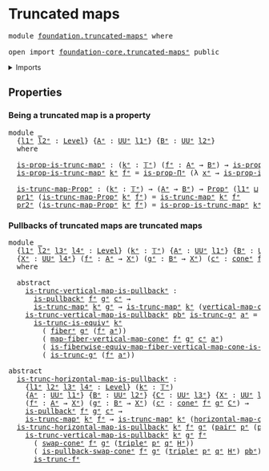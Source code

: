 # Truncated maps

<pre class="Agda"><a id="27" class="Keyword">module</a> <a id="34" href="foundation.truncated-maps%25E1%25B5%2589.html" class="Module">foundation.truncated-mapsᵉ</a> <a id="61" class="Keyword">where</a>

<a id="68" class="Keyword">open</a> <a id="73" class="Keyword">import</a> <a id="80" href="foundation-core.truncated-maps%25E1%25B5%2589.html" class="Module">foundation-core.truncated-mapsᵉ</a> <a id="112" class="Keyword">public</a>
</pre>
<details><summary>Imports</summary>

<pre class="Agda"><a id="169" class="Keyword">open</a> <a id="174" class="Keyword">import</a> <a id="181" href="foundation.cones-over-cospan-diagrams%25E1%25B5%2589.html" class="Module">foundation.cones-over-cospan-diagramsᵉ</a>
<a id="220" class="Keyword">open</a> <a id="225" class="Keyword">import</a> <a id="232" href="foundation.dependent-pair-types%25E1%25B5%2589.html" class="Module">foundation.dependent-pair-typesᵉ</a>
<a id="265" class="Keyword">open</a> <a id="270" class="Keyword">import</a> <a id="277" href="foundation.functoriality-fibers-of-maps%25E1%25B5%2589.html" class="Module">foundation.functoriality-fibers-of-mapsᵉ</a>
<a id="318" class="Keyword">open</a> <a id="323" class="Keyword">import</a> <a id="330" href="foundation.universe-levels%25E1%25B5%2589.html" class="Module">foundation.universe-levelsᵉ</a>

<a id="359" class="Keyword">open</a> <a id="364" class="Keyword">import</a> <a id="371" href="foundation-core.fibers-of-maps%25E1%25B5%2589.html" class="Module">foundation-core.fibers-of-mapsᵉ</a>
<a id="403" class="Keyword">open</a> <a id="408" class="Keyword">import</a> <a id="415" href="foundation-core.propositions%25E1%25B5%2589.html" class="Module">foundation-core.propositionsᵉ</a>
<a id="445" class="Keyword">open</a> <a id="450" class="Keyword">import</a> <a id="457" href="foundation-core.pullbacks%25E1%25B5%2589.html" class="Module">foundation-core.pullbacksᵉ</a>
<a id="484" class="Keyword">open</a> <a id="489" class="Keyword">import</a> <a id="496" href="foundation-core.truncated-types%25E1%25B5%2589.html" class="Module">foundation-core.truncated-typesᵉ</a>
<a id="529" class="Keyword">open</a> <a id="534" class="Keyword">import</a> <a id="541" href="foundation-core.truncation-levels%25E1%25B5%2589.html" class="Module">foundation-core.truncation-levelsᵉ</a>
</pre>
</details>

## Properties

### Being a truncated map is a property

<pre class="Agda"><a id="657" class="Keyword">module</a> <a id="664" href="foundation.truncated-maps%25E1%25B5%2589.html#664" class="Module">_</a>
  <a id="668" class="Symbol">{</a><a id="669" href="foundation.truncated-maps%25E1%25B5%2589.html#669" class="Bound">l1ᵉ</a> <a id="673" href="foundation.truncated-maps%25E1%25B5%2589.html#673" class="Bound">l2ᵉ</a> <a id="677" class="Symbol">:</a> <a id="679" href="Agda.Primitive.html#742" class="Postulate">Level</a><a id="684" class="Symbol">}</a> <a id="686" class="Symbol">{</a><a id="687" href="foundation.truncated-maps%25E1%25B5%2589.html#687" class="Bound">Aᵉ</a> <a id="690" class="Symbol">:</a> <a id="692" href="Agda.Primitive.html#429" class="Primitive">UUᵉ</a> <a id="696" href="foundation.truncated-maps%25E1%25B5%2589.html#669" class="Bound">l1ᵉ</a><a id="699" class="Symbol">}</a> <a id="701" class="Symbol">{</a><a id="702" href="foundation.truncated-maps%25E1%25B5%2589.html#702" class="Bound">Bᵉ</a> <a id="705" class="Symbol">:</a> <a id="707" href="Agda.Primitive.html#429" class="Primitive">UUᵉ</a> <a id="711" href="foundation.truncated-maps%25E1%25B5%2589.html#673" class="Bound">l2ᵉ</a><a id="714" class="Symbol">}</a>
  <a id="718" class="Keyword">where</a>

  <a id="727" href="foundation.truncated-maps%25E1%25B5%2589.html#727" class="Function">is-prop-is-trunc-mapᵉ</a> <a id="749" class="Symbol">:</a> <a id="751" class="Symbol">(</a><a id="752" href="foundation.truncated-maps%25E1%25B5%2589.html#752" class="Bound">kᵉ</a> <a id="755" class="Symbol">:</a> <a id="757" href="foundation-core.truncation-levels%25E1%25B5%2589.html#523" class="Datatype">𝕋ᵉ</a><a id="759" class="Symbol">)</a> <a id="761" class="Symbol">(</a><a id="762" href="foundation.truncated-maps%25E1%25B5%2589.html#762" class="Bound">fᵉ</a> <a id="765" class="Symbol">:</a> <a id="767" href="foundation.truncated-maps%25E1%25B5%2589.html#687" class="Bound">Aᵉ</a> <a id="770" class="Symbol">→</a> <a id="772" href="foundation.truncated-maps%25E1%25B5%2589.html#702" class="Bound">Bᵉ</a><a id="774" class="Symbol">)</a> <a id="776" class="Symbol">→</a> <a id="778" href="foundation-core.propositions%25E1%25B5%2589.html#1041" class="Function">is-propᵉ</a> <a id="787" class="Symbol">(</a><a id="788" href="foundation-core.truncated-maps%25E1%25B5%2589.html#944" class="Function">is-trunc-mapᵉ</a> <a id="802" href="foundation.truncated-maps%25E1%25B5%2589.html#752" class="Bound">kᵉ</a> <a id="805" href="foundation.truncated-maps%25E1%25B5%2589.html#762" class="Bound">fᵉ</a><a id="807" class="Symbol">)</a>
  <a id="811" href="foundation.truncated-maps%25E1%25B5%2589.html#727" class="Function">is-prop-is-trunc-mapᵉ</a> <a id="833" href="foundation.truncated-maps%25E1%25B5%2589.html#833" class="Bound">kᵉ</a> <a id="836" href="foundation.truncated-maps%25E1%25B5%2589.html#836" class="Bound">fᵉ</a> <a id="839" class="Symbol">=</a> <a id="841" href="foundation-core.propositions%25E1%25B5%2589.html#5919" class="Function">is-prop-Πᵉ</a> <a id="852" class="Symbol">(λ</a> <a id="855" href="foundation.truncated-maps%25E1%25B5%2589.html#855" class="Bound">xᵉ</a> <a id="858" class="Symbol">→</a> <a id="860" href="foundation-core.truncated-types%25E1%25B5%2589.html#13297" class="Function">is-prop-is-truncᵉ</a> <a id="878" href="foundation.truncated-maps%25E1%25B5%2589.html#833" class="Bound">kᵉ</a> <a id="881" class="Symbol">(</a><a id="882" href="foundation-core.fibers-of-maps%25E1%25B5%2589.html#962" class="Function">fiberᵉ</a> <a id="889" href="foundation.truncated-maps%25E1%25B5%2589.html#836" class="Bound">fᵉ</a> <a id="892" href="foundation.truncated-maps%25E1%25B5%2589.html#855" class="Bound">xᵉ</a><a id="894" class="Symbol">))</a>

  <a id="900" href="foundation.truncated-maps%25E1%25B5%2589.html#900" class="Function">is-trunc-map-Propᵉ</a> <a id="919" class="Symbol">:</a> <a id="921" class="Symbol">(</a><a id="922" href="foundation.truncated-maps%25E1%25B5%2589.html#922" class="Bound">kᵉ</a> <a id="925" class="Symbol">:</a> <a id="927" href="foundation-core.truncation-levels%25E1%25B5%2589.html#523" class="Datatype">𝕋ᵉ</a><a id="929" class="Symbol">)</a> <a id="931" class="Symbol">→</a> <a id="933" class="Symbol">(</a><a id="934" href="foundation.truncated-maps%25E1%25B5%2589.html#687" class="Bound">Aᵉ</a> <a id="937" class="Symbol">→</a> <a id="939" href="foundation.truncated-maps%25E1%25B5%2589.html#702" class="Bound">Bᵉ</a><a id="941" class="Symbol">)</a> <a id="943" class="Symbol">→</a> <a id="945" href="foundation-core.propositions%25E1%25B5%2589.html#1181" class="Function">Propᵉ</a> <a id="951" class="Symbol">(</a><a id="952" href="foundation.truncated-maps%25E1%25B5%2589.html#669" class="Bound">l1ᵉ</a> <a id="956" href="Agda.Primitive.html#961" class="Primitive Operator">⊔</a> <a id="958" href="foundation.truncated-maps%25E1%25B5%2589.html#673" class="Bound">l2ᵉ</a><a id="961" class="Symbol">)</a>
  <a id="965" href="foundation.dependent-pair-types%25E1%25B5%2589.html#697" class="Field">pr1ᵉ</a> <a id="970" class="Symbol">(</a><a id="971" href="foundation.truncated-maps%25E1%25B5%2589.html#900" class="Function">is-trunc-map-Propᵉ</a> <a id="990" href="foundation.truncated-maps%25E1%25B5%2589.html#990" class="Bound">kᵉ</a> <a id="993" href="foundation.truncated-maps%25E1%25B5%2589.html#993" class="Bound">fᵉ</a><a id="995" class="Symbol">)</a> <a id="997" class="Symbol">=</a> <a id="999" href="foundation-core.truncated-maps%25E1%25B5%2589.html#944" class="Function">is-trunc-mapᵉ</a> <a id="1013" href="foundation.truncated-maps%25E1%25B5%2589.html#990" class="Bound">kᵉ</a> <a id="1016" href="foundation.truncated-maps%25E1%25B5%2589.html#993" class="Bound">fᵉ</a>
  <a id="1021" href="foundation.dependent-pair-types%25E1%25B5%2589.html#711" class="Field">pr2ᵉ</a> <a id="1026" class="Symbol">(</a><a id="1027" href="foundation.truncated-maps%25E1%25B5%2589.html#900" class="Function">is-trunc-map-Propᵉ</a> <a id="1046" href="foundation.truncated-maps%25E1%25B5%2589.html#1046" class="Bound">kᵉ</a> <a id="1049" href="foundation.truncated-maps%25E1%25B5%2589.html#1049" class="Bound">fᵉ</a><a id="1051" class="Symbol">)</a> <a id="1053" class="Symbol">=</a> <a id="1055" href="foundation.truncated-maps%25E1%25B5%2589.html#727" class="Function">is-prop-is-trunc-mapᵉ</a> <a id="1077" href="foundation.truncated-maps%25E1%25B5%2589.html#1046" class="Bound">kᵉ</a> <a id="1080" href="foundation.truncated-maps%25E1%25B5%2589.html#1049" class="Bound">fᵉ</a>
</pre>
### Pullbacks of truncated maps are truncated maps

<pre class="Agda"><a id="1148" class="Keyword">module</a> <a id="1155" href="foundation.truncated-maps%25E1%25B5%2589.html#1155" class="Module">_</a>
  <a id="1159" class="Symbol">{</a><a id="1160" href="foundation.truncated-maps%25E1%25B5%2589.html#1160" class="Bound">l1ᵉ</a> <a id="1164" href="foundation.truncated-maps%25E1%25B5%2589.html#1164" class="Bound">l2ᵉ</a> <a id="1168" href="foundation.truncated-maps%25E1%25B5%2589.html#1168" class="Bound">l3ᵉ</a> <a id="1172" href="foundation.truncated-maps%25E1%25B5%2589.html#1172" class="Bound">l4ᵉ</a> <a id="1176" class="Symbol">:</a> <a id="1178" href="Agda.Primitive.html#742" class="Postulate">Level</a><a id="1183" class="Symbol">}</a> <a id="1185" class="Symbol">(</a><a id="1186" href="foundation.truncated-maps%25E1%25B5%2589.html#1186" class="Bound">kᵉ</a> <a id="1189" class="Symbol">:</a> <a id="1191" href="foundation-core.truncation-levels%25E1%25B5%2589.html#523" class="Datatype">𝕋ᵉ</a><a id="1193" class="Symbol">)</a> <a id="1195" class="Symbol">{</a><a id="1196" href="foundation.truncated-maps%25E1%25B5%2589.html#1196" class="Bound">Aᵉ</a> <a id="1199" class="Symbol">:</a> <a id="1201" href="Agda.Primitive.html#429" class="Primitive">UUᵉ</a> <a id="1205" href="foundation.truncated-maps%25E1%25B5%2589.html#1160" class="Bound">l1ᵉ</a><a id="1208" class="Symbol">}</a> <a id="1210" class="Symbol">{</a><a id="1211" href="foundation.truncated-maps%25E1%25B5%2589.html#1211" class="Bound">Bᵉ</a> <a id="1214" class="Symbol">:</a> <a id="1216" href="Agda.Primitive.html#429" class="Primitive">UUᵉ</a> <a id="1220" href="foundation.truncated-maps%25E1%25B5%2589.html#1164" class="Bound">l2ᵉ</a><a id="1223" class="Symbol">}</a> <a id="1225" class="Symbol">{</a><a id="1226" href="foundation.truncated-maps%25E1%25B5%2589.html#1226" class="Bound">Cᵉ</a> <a id="1229" class="Symbol">:</a> <a id="1231" href="Agda.Primitive.html#429" class="Primitive">UUᵉ</a> <a id="1235" href="foundation.truncated-maps%25E1%25B5%2589.html#1168" class="Bound">l3ᵉ</a><a id="1238" class="Symbol">}</a>
  <a id="1242" class="Symbol">{</a><a id="1243" href="foundation.truncated-maps%25E1%25B5%2589.html#1243" class="Bound">Xᵉ</a> <a id="1246" class="Symbol">:</a> <a id="1248" href="Agda.Primitive.html#429" class="Primitive">UUᵉ</a> <a id="1252" href="foundation.truncated-maps%25E1%25B5%2589.html#1172" class="Bound">l4ᵉ</a><a id="1255" class="Symbol">}</a> <a id="1257" class="Symbol">(</a><a id="1258" href="foundation.truncated-maps%25E1%25B5%2589.html#1258" class="Bound">fᵉ</a> <a id="1261" class="Symbol">:</a> <a id="1263" href="foundation.truncated-maps%25E1%25B5%2589.html#1196" class="Bound">Aᵉ</a> <a id="1266" class="Symbol">→</a> <a id="1268" href="foundation.truncated-maps%25E1%25B5%2589.html#1243" class="Bound">Xᵉ</a><a id="1270" class="Symbol">)</a> <a id="1272" class="Symbol">(</a><a id="1273" href="foundation.truncated-maps%25E1%25B5%2589.html#1273" class="Bound">gᵉ</a> <a id="1276" class="Symbol">:</a> <a id="1278" href="foundation.truncated-maps%25E1%25B5%2589.html#1211" class="Bound">Bᵉ</a> <a id="1281" class="Symbol">→</a> <a id="1283" href="foundation.truncated-maps%25E1%25B5%2589.html#1243" class="Bound">Xᵉ</a><a id="1285" class="Symbol">)</a> <a id="1287" class="Symbol">(</a><a id="1288" href="foundation.truncated-maps%25E1%25B5%2589.html#1288" class="Bound">cᵉ</a> <a id="1291" class="Symbol">:</a> <a id="1293" href="foundation.cones-over-cospan-diagrams%25E1%25B5%2589.html#1896" class="Function">coneᵉ</a> <a id="1299" href="foundation.truncated-maps%25E1%25B5%2589.html#1258" class="Bound">fᵉ</a> <a id="1302" href="foundation.truncated-maps%25E1%25B5%2589.html#1273" class="Bound">gᵉ</a> <a id="1305" href="foundation.truncated-maps%25E1%25B5%2589.html#1226" class="Bound">Cᵉ</a><a id="1307" class="Symbol">)</a>
  <a id="1311" class="Keyword">where</a>

  <a id="1320" class="Keyword">abstract</a>
    <a id="1333" href="foundation.truncated-maps%25E1%25B5%2589.html#1333" class="Function">is-trunc-vertical-map-is-pullbackᵉ</a> <a id="1368" class="Symbol">:</a>
      <a id="1376" href="foundation-core.pullbacks%25E1%25B5%2589.html#2234" class="Function">is-pullbackᵉ</a> <a id="1389" href="foundation.truncated-maps%25E1%25B5%2589.html#1258" class="Bound">fᵉ</a> <a id="1392" href="foundation.truncated-maps%25E1%25B5%2589.html#1273" class="Bound">gᵉ</a> <a id="1395" href="foundation.truncated-maps%25E1%25B5%2589.html#1288" class="Bound">cᵉ</a> <a id="1398" class="Symbol">→</a>
      <a id="1406" href="foundation-core.truncated-maps%25E1%25B5%2589.html#944" class="Function">is-trunc-mapᵉ</a> <a id="1420" href="foundation.truncated-maps%25E1%25B5%2589.html#1186" class="Bound">kᵉ</a> <a id="1423" href="foundation.truncated-maps%25E1%25B5%2589.html#1273" class="Bound">gᵉ</a> <a id="1426" class="Symbol">→</a> <a id="1428" href="foundation-core.truncated-maps%25E1%25B5%2589.html#944" class="Function">is-trunc-mapᵉ</a> <a id="1442" href="foundation.truncated-maps%25E1%25B5%2589.html#1186" class="Bound">kᵉ</a> <a id="1445" class="Symbol">(</a><a id="1446" href="foundation.cones-over-cospan-diagrams%25E1%25B5%2589.html#2213" class="Function">vertical-map-coneᵉ</a> <a id="1465" href="foundation.truncated-maps%25E1%25B5%2589.html#1258" class="Bound">fᵉ</a> <a id="1468" href="foundation.truncated-maps%25E1%25B5%2589.html#1273" class="Bound">gᵉ</a> <a id="1471" href="foundation.truncated-maps%25E1%25B5%2589.html#1288" class="Bound">cᵉ</a><a id="1473" class="Symbol">)</a>
    <a id="1479" href="foundation.truncated-maps%25E1%25B5%2589.html#1333" class="Function">is-trunc-vertical-map-is-pullbackᵉ</a> <a id="1514" href="foundation.truncated-maps%25E1%25B5%2589.html#1514" class="Bound">pbᵉ</a> <a id="1518" href="foundation.truncated-maps%25E1%25B5%2589.html#1518" class="Bound">is-trunc-gᵉ</a> <a id="1530" href="foundation.truncated-maps%25E1%25B5%2589.html#1530" class="Bound">aᵉ</a> <a id="1533" class="Symbol">=</a>
      <a id="1541" href="foundation-core.truncated-types%25E1%25B5%2589.html#4259" class="Function">is-trunc-is-equivᵉ</a> <a id="1560" href="foundation.truncated-maps%25E1%25B5%2589.html#1186" class="Bound">kᵉ</a>
        <a id="1571" class="Symbol">(</a> <a id="1573" href="foundation-core.fibers-of-maps%25E1%25B5%2589.html#962" class="Function">fiberᵉ</a> <a id="1580" href="foundation.truncated-maps%25E1%25B5%2589.html#1273" class="Bound">gᵉ</a> <a id="1583" class="Symbol">(</a><a id="1584" href="foundation.truncated-maps%25E1%25B5%2589.html#1258" class="Bound">fᵉ</a> <a id="1587" href="foundation.truncated-maps%25E1%25B5%2589.html#1530" class="Bound">aᵉ</a><a id="1589" class="Symbol">))</a>
        <a id="1600" class="Symbol">(</a> <a id="1602" href="foundation.functoriality-fibers-of-maps%25E1%25B5%2589.html#3501" class="Function">map-fiber-vertical-map-coneᵉ</a> <a id="1631" href="foundation.truncated-maps%25E1%25B5%2589.html#1258" class="Bound">fᵉ</a> <a id="1634" href="foundation.truncated-maps%25E1%25B5%2589.html#1273" class="Bound">gᵉ</a> <a id="1637" href="foundation.truncated-maps%25E1%25B5%2589.html#1288" class="Bound">cᵉ</a> <a id="1640" href="foundation.truncated-maps%25E1%25B5%2589.html#1530" class="Bound">aᵉ</a><a id="1642" class="Symbol">)</a>
        <a id="1652" class="Symbol">(</a> <a id="1654" href="foundation-core.pullbacks%25E1%25B5%2589.html#11220" class="Function">is-fiberwise-equiv-map-fiber-vertical-map-cone-is-pullbackᵉ</a> <a id="1714" href="foundation.truncated-maps%25E1%25B5%2589.html#1258" class="Bound">fᵉ</a> <a id="1717" href="foundation.truncated-maps%25E1%25B5%2589.html#1273" class="Bound">gᵉ</a> <a id="1720" href="foundation.truncated-maps%25E1%25B5%2589.html#1288" class="Bound">cᵉ</a> <a id="1723" href="foundation.truncated-maps%25E1%25B5%2589.html#1514" class="Bound">pbᵉ</a> <a id="1727" href="foundation.truncated-maps%25E1%25B5%2589.html#1530" class="Bound">aᵉ</a><a id="1729" class="Symbol">)</a>
        <a id="1739" class="Symbol">(</a> <a id="1741" href="foundation.truncated-maps%25E1%25B5%2589.html#1518" class="Bound">is-trunc-gᵉ</a> <a id="1753" class="Symbol">(</a><a id="1754" href="foundation.truncated-maps%25E1%25B5%2589.html#1258" class="Bound">fᵉ</a> <a id="1757" href="foundation.truncated-maps%25E1%25B5%2589.html#1530" class="Bound">aᵉ</a><a id="1759" class="Symbol">))</a>

<a id="1763" class="Keyword">abstract</a>
  <a id="is-trunc-horizontal-map-is-pullbackᵉ"></a><a id="1774" href="foundation.truncated-maps%25E1%25B5%2589.html#1774" class="Function">is-trunc-horizontal-map-is-pullbackᵉ</a> <a id="1811" class="Symbol">:</a>
    <a id="1817" class="Symbol">{</a><a id="1818" href="foundation.truncated-maps%25E1%25B5%2589.html#1818" class="Bound">l1ᵉ</a> <a id="1822" href="foundation.truncated-maps%25E1%25B5%2589.html#1822" class="Bound">l2ᵉ</a> <a id="1826" href="foundation.truncated-maps%25E1%25B5%2589.html#1826" class="Bound">l3ᵉ</a> <a id="1830" href="foundation.truncated-maps%25E1%25B5%2589.html#1830" class="Bound">l4ᵉ</a> <a id="1834" class="Symbol">:</a> <a id="1836" href="Agda.Primitive.html#742" class="Postulate">Level</a><a id="1841" class="Symbol">}</a> <a id="1843" class="Symbol">(</a><a id="1844" href="foundation.truncated-maps%25E1%25B5%2589.html#1844" class="Bound">kᵉ</a> <a id="1847" class="Symbol">:</a> <a id="1849" href="foundation-core.truncation-levels%25E1%25B5%2589.html#523" class="Datatype">𝕋ᵉ</a><a id="1851" class="Symbol">)</a>
    <a id="1857" class="Symbol">{</a><a id="1858" href="foundation.truncated-maps%25E1%25B5%2589.html#1858" class="Bound">Aᵉ</a> <a id="1861" class="Symbol">:</a> <a id="1863" href="Agda.Primitive.html#429" class="Primitive">UUᵉ</a> <a id="1867" href="foundation.truncated-maps%25E1%25B5%2589.html#1818" class="Bound">l1ᵉ</a><a id="1870" class="Symbol">}</a> <a id="1872" class="Symbol">{</a><a id="1873" href="foundation.truncated-maps%25E1%25B5%2589.html#1873" class="Bound">Bᵉ</a> <a id="1876" class="Symbol">:</a> <a id="1878" href="Agda.Primitive.html#429" class="Primitive">UUᵉ</a> <a id="1882" href="foundation.truncated-maps%25E1%25B5%2589.html#1822" class="Bound">l2ᵉ</a><a id="1885" class="Symbol">}</a> <a id="1887" class="Symbol">{</a><a id="1888" href="foundation.truncated-maps%25E1%25B5%2589.html#1888" class="Bound">Cᵉ</a> <a id="1891" class="Symbol">:</a> <a id="1893" href="Agda.Primitive.html#429" class="Primitive">UUᵉ</a> <a id="1897" href="foundation.truncated-maps%25E1%25B5%2589.html#1826" class="Bound">l3ᵉ</a><a id="1900" class="Symbol">}</a> <a id="1902" class="Symbol">{</a><a id="1903" href="foundation.truncated-maps%25E1%25B5%2589.html#1903" class="Bound">Xᵉ</a> <a id="1906" class="Symbol">:</a> <a id="1908" href="Agda.Primitive.html#429" class="Primitive">UUᵉ</a> <a id="1912" href="foundation.truncated-maps%25E1%25B5%2589.html#1830" class="Bound">l4ᵉ</a><a id="1915" class="Symbol">}</a>
    <a id="1921" class="Symbol">(</a><a id="1922" href="foundation.truncated-maps%25E1%25B5%2589.html#1922" class="Bound">fᵉ</a> <a id="1925" class="Symbol">:</a> <a id="1927" href="foundation.truncated-maps%25E1%25B5%2589.html#1858" class="Bound">Aᵉ</a> <a id="1930" class="Symbol">→</a> <a id="1932" href="foundation.truncated-maps%25E1%25B5%2589.html#1903" class="Bound">Xᵉ</a><a id="1934" class="Symbol">)</a> <a id="1936" class="Symbol">(</a><a id="1937" href="foundation.truncated-maps%25E1%25B5%2589.html#1937" class="Bound">gᵉ</a> <a id="1940" class="Symbol">:</a> <a id="1942" href="foundation.truncated-maps%25E1%25B5%2589.html#1873" class="Bound">Bᵉ</a> <a id="1945" class="Symbol">→</a> <a id="1947" href="foundation.truncated-maps%25E1%25B5%2589.html#1903" class="Bound">Xᵉ</a><a id="1949" class="Symbol">)</a> <a id="1951" class="Symbol">(</a><a id="1952" href="foundation.truncated-maps%25E1%25B5%2589.html#1952" class="Bound">cᵉ</a> <a id="1955" class="Symbol">:</a> <a id="1957" href="foundation.cones-over-cospan-diagrams%25E1%25B5%2589.html#1896" class="Function">coneᵉ</a> <a id="1963" href="foundation.truncated-maps%25E1%25B5%2589.html#1922" class="Bound">fᵉ</a> <a id="1966" href="foundation.truncated-maps%25E1%25B5%2589.html#1937" class="Bound">gᵉ</a> <a id="1969" href="foundation.truncated-maps%25E1%25B5%2589.html#1888" class="Bound">Cᵉ</a><a id="1971" class="Symbol">)</a> <a id="1973" class="Symbol">→</a>
    <a id="1979" href="foundation-core.pullbacks%25E1%25B5%2589.html#2234" class="Function">is-pullbackᵉ</a> <a id="1992" href="foundation.truncated-maps%25E1%25B5%2589.html#1922" class="Bound">fᵉ</a> <a id="1995" href="foundation.truncated-maps%25E1%25B5%2589.html#1937" class="Bound">gᵉ</a> <a id="1998" href="foundation.truncated-maps%25E1%25B5%2589.html#1952" class="Bound">cᵉ</a> <a id="2001" class="Symbol">→</a>
    <a id="2007" href="foundation-core.truncated-maps%25E1%25B5%2589.html#944" class="Function">is-trunc-mapᵉ</a> <a id="2021" href="foundation.truncated-maps%25E1%25B5%2589.html#1844" class="Bound">kᵉ</a> <a id="2024" href="foundation.truncated-maps%25E1%25B5%2589.html#1922" class="Bound">fᵉ</a> <a id="2027" class="Symbol">→</a> <a id="2029" href="foundation-core.truncated-maps%25E1%25B5%2589.html#944" class="Function">is-trunc-mapᵉ</a> <a id="2043" href="foundation.truncated-maps%25E1%25B5%2589.html#1844" class="Bound">kᵉ</a> <a id="2046" class="Symbol">(</a><a id="2047" href="foundation.cones-over-cospan-diagrams%25E1%25B5%2589.html#2276" class="Function">horizontal-map-coneᵉ</a> <a id="2068" href="foundation.truncated-maps%25E1%25B5%2589.html#1922" class="Bound">fᵉ</a> <a id="2071" href="foundation.truncated-maps%25E1%25B5%2589.html#1937" class="Bound">gᵉ</a> <a id="2074" href="foundation.truncated-maps%25E1%25B5%2589.html#1952" class="Bound">cᵉ</a><a id="2076" class="Symbol">)</a>
  <a id="2080" href="foundation.truncated-maps%25E1%25B5%2589.html#1774" class="Function">is-trunc-horizontal-map-is-pullbackᵉ</a> <a id="2117" href="foundation.truncated-maps%25E1%25B5%2589.html#2117" class="Bound">kᵉ</a> <a id="2120" href="foundation.truncated-maps%25E1%25B5%2589.html#2120" class="Bound">fᵉ</a> <a id="2123" href="foundation.truncated-maps%25E1%25B5%2589.html#2123" class="Bound">gᵉ</a> <a id="2126" class="Symbol">(</a><a id="2127" href="foundation.dependent-pair-types%25E1%25B5%2589.html#679" class="InductiveConstructor">pairᵉ</a> <a id="2133" href="foundation.truncated-maps%25E1%25B5%2589.html#2133" class="Bound">pᵉ</a> <a id="2136" class="Symbol">(</a><a id="2137" href="foundation.dependent-pair-types%25E1%25B5%2589.html#679" class="InductiveConstructor">pairᵉ</a> <a id="2143" href="foundation.truncated-maps%25E1%25B5%2589.html#2143" class="Bound">qᵉ</a> <a id="2146" href="foundation.truncated-maps%25E1%25B5%2589.html#2146" class="Bound">Hᵉ</a><a id="2148" class="Symbol">))</a> <a id="2151" href="foundation.truncated-maps%25E1%25B5%2589.html#2151" class="Bound">pbᵉ</a> <a id="2155" href="foundation.truncated-maps%25E1%25B5%2589.html#2155" class="Bound">is-trunc-fᵉ</a> <a id="2167" class="Symbol">=</a>
    <a id="2173" href="foundation.truncated-maps%25E1%25B5%2589.html#1333" class="Function">is-trunc-vertical-map-is-pullbackᵉ</a> <a id="2208" href="foundation.truncated-maps%25E1%25B5%2589.html#2117" class="Bound">kᵉ</a> <a id="2211" href="foundation.truncated-maps%25E1%25B5%2589.html#2123" class="Bound">gᵉ</a> <a id="2214" href="foundation.truncated-maps%25E1%25B5%2589.html#2120" class="Bound">fᵉ</a>
      <a id="2223" class="Symbol">(</a> <a id="2225" href="foundation.cones-over-cospan-diagrams%25E1%25B5%2589.html#8301" class="Function">swap-coneᵉ</a> <a id="2236" href="foundation.truncated-maps%25E1%25B5%2589.html#2120" class="Bound">fᵉ</a> <a id="2239" href="foundation.truncated-maps%25E1%25B5%2589.html#2123" class="Bound">gᵉ</a> <a id="2242" class="Symbol">(</a><a id="2243" href="foundation.dependent-pair-types%25E1%25B5%2589.html#1770" class="Function">tripleᵉ</a> <a id="2251" href="foundation.truncated-maps%25E1%25B5%2589.html#2133" class="Bound">pᵉ</a> <a id="2254" href="foundation.truncated-maps%25E1%25B5%2589.html#2143" class="Bound">qᵉ</a> <a id="2257" href="foundation.truncated-maps%25E1%25B5%2589.html#2146" class="Bound">Hᵉ</a><a id="2259" class="Symbol">))</a>
      <a id="2268" class="Symbol">(</a> <a id="2270" href="foundation-core.pullbacks%25E1%25B5%2589.html#8966" class="Function">is-pullback-swap-coneᵉ</a> <a id="2293" href="foundation.truncated-maps%25E1%25B5%2589.html#2120" class="Bound">fᵉ</a> <a id="2296" href="foundation.truncated-maps%25E1%25B5%2589.html#2123" class="Bound">gᵉ</a> <a id="2299" class="Symbol">(</a><a id="2300" href="foundation.dependent-pair-types%25E1%25B5%2589.html#1770" class="Function">tripleᵉ</a> <a id="2308" href="foundation.truncated-maps%25E1%25B5%2589.html#2133" class="Bound">pᵉ</a> <a id="2311" href="foundation.truncated-maps%25E1%25B5%2589.html#2143" class="Bound">qᵉ</a> <a id="2314" href="foundation.truncated-maps%25E1%25B5%2589.html#2146" class="Bound">Hᵉ</a><a id="2316" class="Symbol">)</a> <a id="2318" href="foundation.truncated-maps%25E1%25B5%2589.html#2151" class="Bound">pbᵉ</a><a id="2321" class="Symbol">)</a>
      <a id="2329" href="foundation.truncated-maps%25E1%25B5%2589.html#2155" class="Bound">is-trunc-fᵉ</a>
</pre>